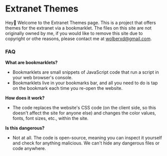 # Extranet Themes
Hey👋 Welcome to the Extranet Themes page. This is a project that offers themes for the extranet via a bookmarklet.
The files on this site are not originally owned by me, if you would like to remove this site due to copyright or othe reasons, please contact me at wolberxd@gmail.com.
### FAQ
**What are bookmarklets?**
- Bookmarklets are small snippets of JavaScript code that run a script in your web browser's console.
- Bookmarklets live in your bookmarks bar, and all you need to do is tap on the bookmark each time you re-open the website.

**How does it work?**
- The code replaces the website's CSS code (on the client side, so this doesn't affect the site for anyone else) and changes the color values, fonts, font sizes, etc., within the site.

**Is this dangerous?**
- Not at all. The code is open-source, meaning you can inspect it yourself and check for anything malicious. We can't hide any dangerous files or code anywhere.
